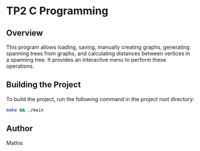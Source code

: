 # TP2 C Programming

## Overview
This program allows loading, saving, manually creating graphs, generating spanning trees from graphs, and calculating distances between vertices in a spanning tree. It provides an interactive menu to perform these operations.

## Building the Project
To build the project, run the following command in the project root directory:
```sh
make && ./main
```

## Author
Mathis